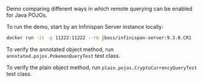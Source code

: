 Demo comparing different ways in which remote querying can be enabled for Java POJOs.

To run the demo, start by an Infinispan Server instance locally:

```bash
docker run -it -p 11222:11222 --rm jboss/infinispan-server:9.3.0.CR1
```

To verify the annotated object method, run `annotated.pojos.PokemonQueryTest` test class.

To verify the plain object method, run `plain.pojos.CryptoCurrencyQueryTest` test class.
